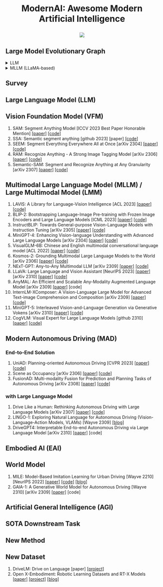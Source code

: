 # <p align="center">ModernAI: Awesome Modern Artificial Intelligence</p>  
<div align="center"><img src="https://emtemp.gcom.cloud/ngw/globalassets/en/articles/images/hype-cycle-for-artificial-intelligence-2023.png"/></div>  

## Large Model Evolutionary Graph
<details>
<summary>LLM</summary>
<div align="center"><img src="https://github.com/Mooler0410/LLMsPracticalGuide/blob/main/imgs/tree.jpg"/></div>  
</details>
<details>
<summary>MLLM (LLaMA-based)</summary>
<div align="center"><img src="https://github.com/RUCAIBox/LLMSurvey/blob/main/assets/llama-0628-final.png"/></div>  
</details>

## Survey

## Large Language Model (LLM)

## Vision Foundation Model (VFM)
1. SAM: Segment Anything Model [ICCV 2023 Best Paper Honorable Mention] [[paper]](https://arxiv.org/pdf/2304.02643.pdf) [[code]](https://github.com/facebookresearch/segment-anything) 
2. SSA: Semantic segment anything [github 2023] [paper] [[code]](https://github.com/fudan-zvg/Semantic-Segment-Anything)
3. SEEM: Segment Everything Everywhere All at Once [arXiv 2304] [[paper]](https://arxiv.org/pdf/2304.06718.pdf) [[code]](https://github.com/UX-Decoder/Segment-Everything-Everywhere-All-At-Once)
5. RAM: Recognize Anything - A Strong Image Tagging Model [arXiv 2306] [[paper]](https://arxiv.org/pdf/2306.03514.pdf) [[code]](https://github.com/xinyu1205/Recognize_Anything-Tag2Text) 
6. Semantic-SAM: Segment and Recognize Anything at Any Granularity [arXiv 2307] [[paper]](https://browse.arxiv.org/pdf/2307.04767.pdf) [[code]](https://github.com/UX-Decoder/Semantic-SAM) 

## Multimodal Large Language Model (MLLM) / Large Multimodal Model (LMM) 
1. LAVIS: A Library for Language-Vision Intelligence [ACL 2023] [[paper]](https://browse.arxiv.org/pdf/2209.09019.pdf) [[code]](https://github.com/salesforce/LAVIS)
2. BLIP-2: Bootstrapping Language-Image Pre-training with Frozen Image Encoders and Large Language Models [ICML 2023] [[paper]](https://browse.arxiv.org/pdf/2301.12597.pdf) [[code]](https://github.com/salesforce/LAVIS/tree/main/projects/blip2)
3. InstructBLIP: Towards General-purpose Vision-Language Models with Instruction Tuning [arXiv 2305] [[paper]](https://browse.arxiv.org/pdf/2305.06500.pdf) [[code]](https://github.com/salesforce/LAVIS/tree/main/projects/instructblip)
4. MiniGPT-4: Enhancing Vision-language Understanding with Advanced Large Language Models [arXiv 2304] [[paper]](https://browse.arxiv.org/pdf/2304.10592.pdf) [[code]](https://github.com/Vision-CAIR/MiniGPT-4)
5. VisualGLM-6B: Chinese and English multimodal conversational language model [ACL 2022] [[paper]](https://browse.arxiv.org/pdf/2103.10360.pdf) [[code]](https://github.com/THUDM/VisualGLM-6B)
6. Kosmos-2: Grounding Multimodal Large Language Models to the World [arXiv 2306] [[paper]](https://arxiv.org/pdf/2306.14824.pdf) [[code]](https://github.com/microsoft/unilm/tree/master/kosmos-2)  
7. NExT-GPT: Any-to-Any Multimodal LLM [arXiv 2309] [[paper]](https://browse.arxiv.org/pdf/2309.05519.pdf) [[code]](https://github.com/NExT-GPT/NExT-GPT) 
8. LLaVA: Large Language and Vision Assistant [NeurIPS 2023] [[paper]](https://browse.arxiv.org/pdf/2304.08485.pdf) [arXiv 2310] [[paper]](https://browse.arxiv.org/pdf/2310.03744.pdf) [[code]](https://github.com/haotian-liu/LLaVA)
9. AnyMAL: An Efficient and Scalable Any-Modality Augmented Language Model [arXiv 2309] [[paper]](https://browse.arxiv.org/pdf/2309.16058.pdf) [code]
10. InternLM-XComposer: A Vision-Language Large Model for Advanced Text-image Comprehension and Composition [arXiv 2309] [[paper]](https://arxiv.org/pdf/2309.15112.pdf) [[code]](https://github.com/InternLM/InternLM-XComposer)
11. MiniGPT-5: Interleaved Vision-and-Language Generation via Generative Vokens [arXiv 2310] [[paper]](https://arxiv.org/pdf/2310.02239.pdf) [[code]](https://github.com/eric-ai-lab/MiniGPT-5)
12. CogVLM: Visual Expert for Large Language Models [github 2310] [[paper]](https://github.com/THUDM/CogVLM/blob/main/assets/cogvlm-paper.pdf) [[code]](https://github.com/THUDM/CogVLM)
   
## Modern Autonomous Driving (MAD)
### End-to-End Solution
1. UniAD: Planning-oriented Autonomous Driving [CVPR 2023] [[paper]](https://arxiv.org/pdf/2212.10156.pdf) [[code]](https://github.com/OpenDriveLab/UniAD)
2. Scene as Occupancy [arXiv 2306] [[paper]](https://arxiv.org/pdf/2306.02851.pdf) [[code]](https://github.com/OpenDriveLab/OccNet)
3. FusionAD: Multi-modality Fusion for Prediction and Planning Tasks of Autonomous Driving [arXiv 2308] [[paper]](https://arxiv.org/pdf/2308.01006.pdf) [[code]](https://github.com/westlake-autolab/FusionAD)
### with Large Language Model
1. Drive Like a Human: Rethinking Autonomous Driving with Large Language Models [arXiv 2307] [[paper]](https://arxiv.org/pdf/2307.07162.pdf) [[code]](https://github.com/PJLab-ADG/DriveLikeAHuman)
2. LINGO-1: Exploring Natural Language for Autonomous Driving (Vision-Language-Action Models, VLAMs) [Wayve 2309] [[blog]](https://wayve.ai/thinking/lingo-natural-language-autonomous-driving/)
3. DriveGPT4: Interpretable End-to-end Autonomous Driving via Large Language Model [arXiv 2310] [[paper]](https://arxiv.org/pdf/2310.01412.pdf) [code]

## Embodied AI (EAI)

## World Model
1. MILE: Model-Based Imitation Learning for Urban Driving [Wayve 2210] [NeurIPS 2022] [[paper]](https://arxiv.org/pdf/2210.07729.pdf) [[code]](https://github.com/wayveai/mile) [[blog]](https://wayve.ai/thinking/learning-a-world-model-and-a-driving-policy/)
1. GAIA-1: A Generative World Model for Autonomous Driving [Wayve 2310] [arXiv 2309] [[paper]](https://arxiv.org/pdf/2309.17080.pdf) [code]

## Artificial General Intelligence (AGI)

## SOTA Downstream Task

## New Method

## New Dataset
1. DriveLM: Drive on Language [paper] [[project]](https://github.com/OpenDriveLab/DriveLM)
2. Open X-Embodiment: Robotic Learning Datasets and RT-X Models [[paper]](https://robotics-transformer-x.github.io/paper.pdf) [[project]](https://robotics-transformer-x.github.io/) [[blog]](https://www.deepmind.com/blog/scaling-up-learning-across-many-different-robot-types)
